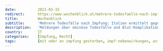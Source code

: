 ```yaml
---
date:          2021-03-15
redirect:      https://www.wochenblick.at/mehrere-todesfaelle-nach-impfung-italien-ermittelt-gegen-astrazeneca-chef/
title:         Wochenblick
subtitle:      'Mehrere Todesfälle nach Impfung: Italien ermittelt gegen AstraZeneca Chef'
description:   'Meldungen über ominöse Todesfälle und Blut-Komplikationen, nach der Verabreichung des Impfstoffes von AstraZeneca häufen sich. In Italien werden nun sechs Todesfälle untersucht. Gegen den AstraZeneca-Chef wird wegen Fahrlässigkeit ermittelt. '
country:       IT
categories:    [Impfung, Recht]
tags:          [mit oder an impfung gestorben, impf-nebenwirkungen, astrazeneca]
---
```

